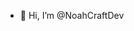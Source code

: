 - 👋 Hi, I’m @NoahCraftDev

<!---
NoahCraftDev/NoahCraftDev is a ✨ special ✨ repository because its `README.md` (this file) appears on your GitHub profile.
You can click the Preview link to take a look at your changes.
--->
